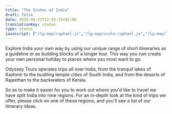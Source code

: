 ```yaml
---
title: "The States of India"
draft: false
date: 2020-09-21T12:59:23+02:00
translationKey: states
type: states
javascript: ["/lg-map/raphael.js","/lg-map/scale.raphael.js","/lg-map/lg-map.js"]
---
```



Explore India your own way by using our unique range of short itineraries as a guideline or as building blocks of a longer tour. This way you can create your own personal holiday to places where you most want to go.

Odyssey Tours operates trips all over India, from the tranquil lakes of Kashmir to the bustling temple cities of South India, and from the deserts of Rajasthan to the backwaters of Kerala.

So as to make it easier for you to work out where you'd like to travel we have split India into nine regions. For an in-depth look at the kind of trips we offer, please click on one of these regions, and you'll see a list of our itinerary ideas.